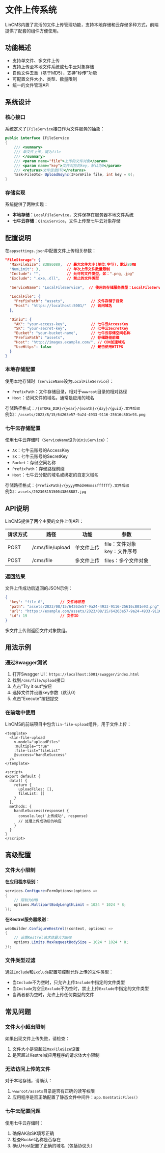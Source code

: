 # 文件上传系统

LinCMS内置了灵活的文件上传管理功能，支持本地存储和云存储多种方式，前端提供了配套的组件方便使用。

## 功能概述

- 支持单文件、多文件上传
- 支持上传至本地文件系统或七牛云对象存储
- 自动文件去重（基于MD5），支持"秒传"功能
- 可配置文件大小、类型、数量限制
- 统一的文件管理API

## 系统设计

### 核心接口

系统定义了`IFileService`接口作为文件服务的抽象：

```csharp
public interface IFileService
{
    /// <summary>
    /// 单文件上传，键为file
    /// </summary>
    /// <param name="file">上传的文件对象</param>
    /// <param name="key">文件对应的key，默认为0</param>
    /// <returns>文件信息DTO</returns>
    Task<FileDto> UploadAsync(IFormFile file, int key = 0);
}
```

### 存储实现

系统提供了两种实现：
- **本地存储**：`LocalFileService`，文件保存在服务器本地文件系统
- **七牛云存储**：`QiniuService`，文件上传至七牛云对象存储

## 配置说明

在`appsettings.json`中配置文件上传相关参数：

```json
"FileStorage": {
  "MaxFileSize": 83886080,  // 最大文件大小(单位:字节)，默认80MB
  "NumLimit": 3,            // 单次上传文件数量限制
  "Include": "",            // 允许的文件类型，如：".png,.jpg"
  "Exclude": ".exe,.dll",   // 禁止的文件类型
  
  "ServiceName": "LocalFileService",  // 使用的存储服务类型：LocalFileService或QiniuService
  
  "LocalFile": {
    "PrefixPath": "assets",            // 文件存储子目录
    "Host": "https://localhost:5001/"  // 访问域名
  },
  
  "Qiniu": {
    "AK": "your-access-key",           // 七牛云AccessKey
    "SK": "your-secret-key",           // 七牛云SecretKey
    "Bucket": "your-bucket-name",      // 七牛云存储空间名称
    "PrefixPath": "assets",            // 存储路径前缀
    "Host": "http://images.example.com/", // CDN加速域名
    "UseHttps": false                  // 是否使用HTTPS
  }
}
```

### 本地存储配置

使用本地存储时（`ServiceName`设为`LocalFileService`）：

- `PrefixPath`：文件存储目录，相对于`wwwroot`目录的相对路径
- `Host`：访问文件的域名，通常是应用的域名

存储路径格式：`/{STORE_DIR}/{year}/{month}/{day}/{guid}.文件后缀`  
例如：`/assets/2023/8/15/64263e57-9a24-4933-9116-25616c801e93.png`

### 七牛云存储配置

使用七牛云存储时（`ServiceName`设为`QiniuService`）：

- `AK`：七牛云账号的AccessKey
- `SK`：七牛云账号的SecretKey
- `Bucket`：存储空间名称
- `PrefixPath`：存储路径前缀
- `Host`：七牛云分配的域名或绑定的自定义域名

存储路径格式：`{PrefixPath}/{yyyyMMddHHmmssffffff}.文件后缀`  
例如：`assets/20230815150043868887.jpg`

## API说明

LinCMS提供了两个主要的文件上传API：

| 请求方式 | 路径             | 功能       | 参数                             |
| -------- | ---------------- | ---------- | -------------------------------- |
| POST     | /cms/file/upload | 单文件上传 | file：文件对象<br>key：文件序号 |
| POST     | /cms/file        | 多文件上传 | files：多个文件对象             |

### 返回结果

文件上传成功后返回的JSON示例：

```json
{
  "key": "file_0",       // 文件标识符
  "path": "assets/2023/08/15/64263e57-9a24-4933-9116-25616c801e93.png", // 存储路径
  "url": "https://example.com/assets/2023/08/15/64263e57-9a24-4933-9116-25616c801e93.png", // 访问URL
  "id": 19               // 文件ID
}
```

多文件上传则返回文件对象数组。

## 用法示例

### 通过Swagger测试

1. 打开Swagger UI：`https://localhost:5001/swagger/index.html`
2. 找到`/cms/file/upload`接口
3. 点击"Try it out"按钮
4. 选择文件并设置key参数（默认0）
5. 点击"Execute"按钮提交

### 在前端中使用

LinCMS的前端项目中包含`lin-file-upload`组件，用于文件上传：

```vue
<template>
  <lin-file-upload 
    v-model="uploadFiles"
    :multiple="true"
    :file-list="fileList"
    @success="handleSuccess" 
  />
</template>

<script>
export default {
  data() {
    return {
      uploadFiles: [],
      fileList: []
    }
  },
  methods: {
    handleSuccess(response) {
      console.log('上传成功', response)
      // 处理上传成功后的响应
    }
  }
}
</script>
```

## 高级配置

### 文件大小限制

**在应用程序级别**：

```csharp
services.Configure<FormOptions>(options =>
{
    // 限制为8MB
    options.MultipartBodyLengthLimit = 1024 * 1024 * 8;
});
```

**在Kestrel服务器级别**：

```csharp
webBuilder.ConfigureKestrel((context, options) =>
{
    // 设置Kestrel请求体最大为8MB
    options.Limits.MaxRequestBodySize = 1024 * 1024 * 8;
});
```

### 文件类型过滤

通过`Include`和`Exclude`配置项控制允许上传的文件类型：

- 当`Include`不为空时，只允许上传`Include`中指定的文件类型
- 当`Include`为空且`Exclude`不为空时，禁止上传`Exclude`中指定的文件类型
- 当两者都为空时，允许上传任何类型的文件

## 常见问题

### 文件大小超出限制

如果出现文件上传失败，请检查：
1. 文件大小是否超过`MaxFileSize`设置
2. 是否超过Kestrel或应用程序的请求体大小限制

### 无法访问上传的文件

对于本地存储，请确认：
1. `wwwroot/assets`目录是否有正确的读写权限
2. 应用程序是否正确配置了静态文件中间件：`app.UseStaticFiles()`

### 七牛云配置问题

使用七牛云存储时：
1. 确保AK和SK填写正确
2. 检查Bucket名称是否存在
3. 确认Host配置了正确的域名（包括协议头）
